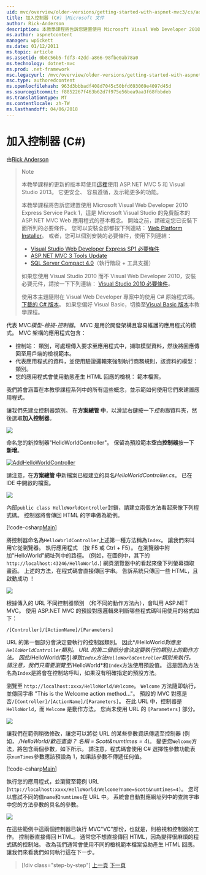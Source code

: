 ```yaml
---
uid: mvc/overview/older-versions/getting-started-with-aspnet-mvc3/cs/adding-a-controller
title: 加入控制器 (C#) |Microsoft 文件
author: Rick-Anderson
description: 本教學課程將告訴您建置使用 Microsoft Visual Web Developer 2010 Express 服務組件 1，哪些 i 的 ASP.NET MVC Web 應用程式的基本概念...
ms.author: aspnetcontent
manager: wpickett
ms.date: 01/12/2011
ms.topic: article
ms.assetid: 0b8c56b5-fdf3-42dd-a866-98fbe0ab78a0
ms.technology: dotnet-mvc
ms.prod: .net-framework
msc.legacyurl: /mvc/overview/older-versions/getting-started-with-aspnet-mvc3/cs/adding-a-controller
msc.type: authoredcontent
ms.openlocfilehash: 963d3bbbadf408d7045c50bfd693069e4097d45d
ms.sourcegitcommit: f8852267f463b62d7f975e56bea9aa3f68fbbdeb
ms.translationtype: MT
ms.contentlocale: zh-TW
ms.lasthandoff: 04/06/2018
---
```

<a name="adding-a-controller-c"></a>加入控制器 (C#)
====================
由[Rick Anderson](https://github.com/Rick-Anderson)

> > [!NOTE]
> > 本教學課程的更新的版本時使用[這裡](../../../getting-started/introduction/getting-started.md)使用 ASP.NET MVC 5 和 Visual Studio 2013。 它更安全、 容易遵循，及示範更多的功能。
> 
> 
> 本教學課程將告訴您建置使用 Microsoft Visual Web Developer 2010 Express Service Pack 1，這是 Microsoft Visual Studio 的免費版本的 ASP.NET MVC Web 應用程式的基本概念。 開始之前，請確定您已安裝下面所列的必要條件。 您可以安裝全部都按下列連結： [Web Platform Installer](https://www.microsoft.com/web/gallery/install.aspx?appid=VWD2010SP1Pack)。 或者，您可以個別安裝的必要條件，使用下列連結：
> 
> - [Visual Studio Web Developer Express SP1 必要條件](https://www.microsoft.com/web/gallery/install.aspx?appid=VWD2010SP1Pack)
> - [ASP.NET MVC 3 Tools Update](https://www.microsoft.com/web/gallery/install.aspx?appsxml=&amp;appid=MVC3)
> - [SQL Server Compact 4.0](https://www.microsoft.com/web/gallery/install.aspx?appid=SQLCE;SQLCEVSTools_4_0)（執行階段 + 工具支援）
> 
> 如果您使用 Visual Studio 2010 而不 Visual Web Developer 2010，安裝必要元件，請按一下下列連結： [Visual Studio 2010 必要條件](https://www.microsoft.com/web/gallery/install.aspx?appsxml=&amp;appid=VS2010SP1Pack)。
> 
> 使用本主題隨附在 Visual Web Developer 專案中的使用 C# 原始程式碼。 [下載的 C# 版本](https://code.msdn.microsoft.com/Introduction-to-MVC-3-10d1b098)。 如果您偏好 Visual Basic，切換至[Visual Basic 版本](../vb/intro-to-aspnet-mvc-3.md)本教學課程。


代表 MVC*模型-檢視-控制器*。 MVC 是用於開發架構且容易維護的應用程式的模式。 MVC 架構的應用程式包含：

- 控制站： 類別，可處理傳入要求至應用程式中，擷取模型資料，然後將回應傳回至用戶端的檢視範本。
- 代表應用程式的資料，並使用驗證邏輯來強制執行商務規則，該資料的模型： 類別。
- 您的應用程式會使用動態產生 HTML 回應的檢視： 範本檔案。

我們將會涵蓋在本教學課程系列中的所有這些概念，並示範如何使用它們來建置應用程式。

讓我們先建立控制器類別。 在**方案總管 中**，以滑鼠右鍵按一下*控制器*資料夾，然後選取**加入控制器**。

[![](adding-a-controller/_static/image2.png)](adding-a-controller/_static/image1.png)

命名您的新控制器"HelloWorldController"。 保留為預設範本**空白控制器**按一下**新增**。

[![AddHelloWorldController](adding-a-controller/_static/image4.png)](adding-a-controller/_static/image3.png)

請注意，在**方案總管 中**新檔案已經建立的具名*HelloWorldController.cs*。 已在 IDE 中開啟的檔案。

![](adding-a-controller/_static/image5.png)

內部`public class HelloWorldController`封鎖，請建立兩個方法看起來像下列程式碼。 控制器將會傳回 HTML 的字串做為範例。

[!code-csharp[Main](adding-a-controller/samples/sample1.cs)]

將控制器命名為`HelloWorldController`上述第一種方法稱為`Index`。 讓我們來叫用它從瀏覽器。 執行應用程式 （按 F5 或 Ctrl + F5）。 在瀏覽器中附加"HelloWorld"網址列中的路徑。 (例如，在圖例中，其下的`http://localhost:43246/HelloWorld.`) 網頁瀏覽器中的看起來像下列螢幕擷取畫面。 上述的方法，在程式碼會直接傳回字串。 告訴系統只傳回一些 HTML，且啟動成功 ！

![](adding-a-controller/_static/image6.png)

根據傳入的 URL 不同控制器類別 （和不同的動作方法內），會叫用 ASP.NET MVC。 使用 ASP.NET MVC 的預設對應邏輯來判斷哪些程式碼叫用使用的格式如下：

`/[Controller]/[ActionName]/[Parameters]`

URL 的第一個部分會決定要執行的控制器類別。 因此*/HelloWorld*對應至`HelloWorldController`類別。 URL 的第二個部分會決定要執行的類別上的動作方法。 因此*/HelloWorld/索引*導致`Index`方法`HelloWorldController`類別來執行。 請注意，我們只需要瀏覽至*/HelloWorld*和`Index`方法使用預設值。 這是因為方法名為`Index`是將會在控制站呼叫，如果沒有明確指定的預設方法。

瀏覽至 `http://localhost:xxxx/HelloWorld/Welcome`。 `Welcome` 方法隨即執行，並傳回字串 "This is the Welcome action method..."。 預設的 MVC 對應是否`/[Controller]/[ActionName]/[Parameters]`。 在此 URL 中，控制器是 `HelloWorld`，而 `Welcome` 是動作方法。 您尚未使用 URL 的 `[Parameters]` 部分。

![](adding-a-controller/_static/image7.png)

讓我們在範例稍微修改，讓您可以將從 URL 的某些參數資訊傳遞至控制器 (例如， */HelloWorld/歡迎畫面？ 名稱 = Scott&amp;numtimes = 4*)。 變更您`Welcome`方法，將包含兩個參數，如下所示。 請注意，程式碼會使用 C# 選擇性參數功能表示`numTimes`參數應該預設為 1，如果該參數不傳遞任何值。

[!code-csharp[Main](adding-a-controller/samples/sample2.cs)]

執行您的應用程式，並瀏覽至範例 URL (`http://localhost:xxxx/HelloWorld/Welcome?name=Scott&numtimes=4)`。 您可以嘗試不同的值`name`和`numtimes`在 URL 中。 系統會自動對應網址列中的查詢字串中您的方法參數的具名的參數。

![](adding-a-controller/_static/image8.png)

在這些範例中這兩個控制器已執行 MVC"VC"部份，也就是，則檢視和控制器的工作。 控制器直接傳回 HTML。 通常您不想直接傳回 HTML，因為變得很麻煩的程式碼的控制站。 改為我們通常會使用不同的檢視範本檔案協助產生 HTML 回應。 讓我們來看我們如何執行這在下一步。

> [!div class="step-by-step"]
> [上一頁](intro-to-aspnet-mvc-3.md)
> [下一頁](adding-a-view.md)
